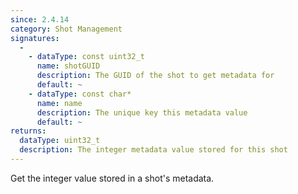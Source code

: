 ```yaml
---
since: 2.4.14
category: Shot Management
signatures:
  -
    - dataType: const uint32_t
      name: shotGUID
      description: The GUID of the shot to get metadata for
      default: ~
    - dataType: const char*
      name: name
      description: The unique key this metadata value
      default: ~
returns:
  dataType: uint32_t
  description: The integer metadata value stored for this shot
---
```


Get the integer value stored in a shot's metadata.
